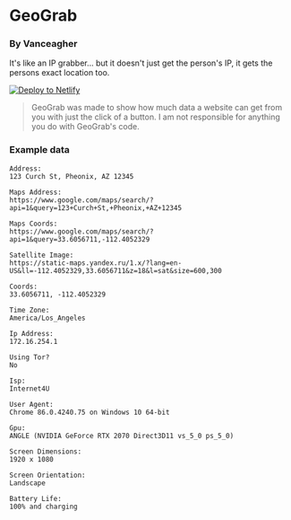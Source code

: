 # GeoGrab
### By Vanceagher

It's like an IP grabber... but it doesn't just get the person's IP, it gets the persons exact location too.

[![Deploy to Netlify](https://www.netlify.com/img/deploy/button.svg)](https://app.netlify.com/start/deploy?repository=https://github.com/Vanceagher/geograb)

> GeoGrab was made to show how much data a website can get from you with just the click of a button. I am not responsible for anything you do with GeoGrab's code.

### Example data
```
Address:
123 Curch St, Pheonix, AZ 12345

Maps Address:
https://www.google.com/maps/search/?api=1&query=123+Curch+St,+Pheonix,+AZ+12345

Maps Coords:
https://www.google.com/maps/search/?api=1&query=33.6056711,-112.4052329

Satellite Image:
https://static-maps.yandex.ru/1.x/?lang=en-US&ll=-112.4052329,33.6056711&z=18&l=sat&size=600,300

Coords:
33.6056711, -112.4052329

Time Zone:
America/Los_Angeles

Ip Address:
172.16.254.1

Using Tor?
No

Isp:
Internet4U

User Agent:
Chrome 86.0.4240.75 on Windows 10 64-bit

Gpu:
ANGLE (NVIDIA GeForce RTX 2070 Direct3D11 vs_5_0 ps_5_0)

Screen Dimensions:
1920 x 1080

Screen Orientation:
Landscape

Battery Life:
100% and charging
```
